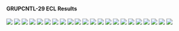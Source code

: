 #### GRUPCNTL-29 ECL Results

![](ECL/GRUPCNTL-29-Bottom_Hole_Pressure.png)
![](ECL/GRUPCNTL-29-Field_Production_Comparison_Plot.png)
![](ECL/GRUPCNTL-29-Field_Sales_Gas_Production_Comparison_Plot.png)
![](ECL/GRUPCNTL-29-Field_Water_Injection_Comparison_Plot.png)
![](ECL/GRUPCNTL-29-Group_INJE_Gas_Injection_Comparison_Plot.png)
![](ECL/GRUPCNTL-29-Group_INJE_Water_Injection_Comparison_Plot.png)
![](ECL/GRUPCNTL-29-Group_PROD_Production_Comparison_Plot.png)
![](ECL/GRUPCNTL-29-Well_INJ1_Gas_Injection_Comparison_Plot.png)
![](ECL/GRUPCNTL-29-Well_INJ1_Water_Injection_Performance.png)
![](ECL/GRUPCNTL-29-Well_INJ2_Water_Injection_Performance.png)
![](ECL/GRUPCNTL-29-Well_PROD1_Pressure_Comparison_Plot.png)
![](ECL/GRUPCNTL-29-Well_PROD1_Production_and_Mode_of_Control_Plot.png)
![](ECL/GRUPCNTL-29-Well_PROD1_Production_Performance.png)
![](ECL/GRUPCNTL-29-Well_PROD2_Pressure_Comparison_Plot.png)
![](ECL/GRUPCNTL-29-Well_PROD2_Production_and_Mode_of_Control_Plot.png)
![](ECL/GRUPCNTL-29-Well_PROD2_Production_Performance.png)
![](ECL/GRUPCNTL-29-Well_PROD3_Pressure_Comparison_Plot.png)
![](ECL/GRUPCNTL-29-Well_PROD3_Production_and_Mode_of_Control_Plot.png)
![](ECL/GRUPCNTL-29-Well_PROD3_Production_Performance.png)
![](ECL/GRUPCNTL-29-Well_PROD4_Pressure_Comparison_Plot.png)
![](ECL/GRUPCNTL-29-Well_PROD4_Production_and_Mode_of_Control_Plot.png)
![](ECL/GRUPCNTL-29-Well_PROD4_Production_Performance.png)
